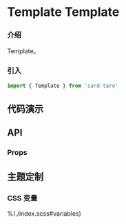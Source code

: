 # Template Template

### 介绍

Template。

### 引入

```ts
import { Template } from 'sard-taro'
```

## 代码演示

## API

### Props

## 主题定制

### CSS 变量

%(./index.scss#variables)
